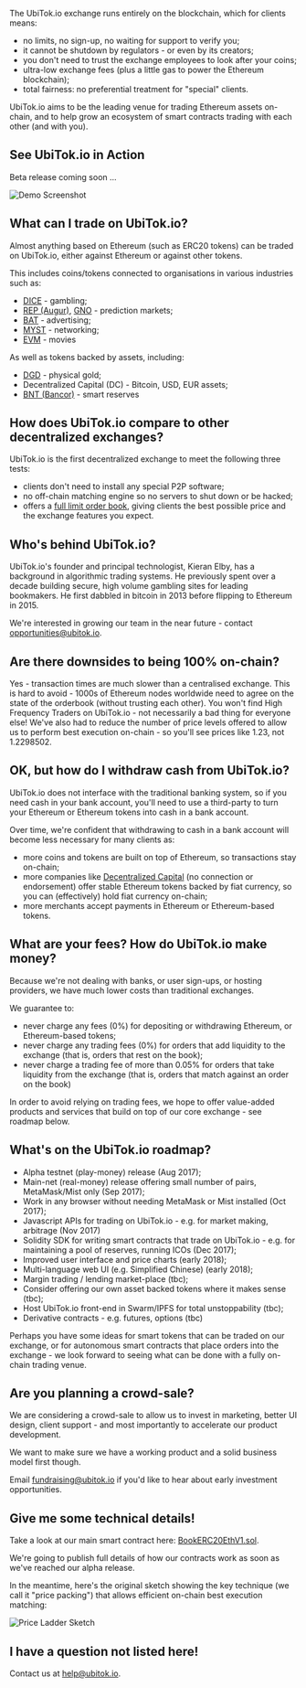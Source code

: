 The UbiTok.io exchange runs entirely on the blockchain, which for clients means:
- no limits, no sign-up, no waiting for support to verify you;
- it cannot be shutdown by regulators - or even by its creators;
- you don't need to trust the exchange employees to look after your coins;
- ultra-low exchange fees (plus a little gas to power the Ethereum blockchain);
- total fairness: no preferential treatment for "special" clients.

UbiTok.io aims to be the leading venue for trading Ethereum assets on-chain, and to help grow an ecosystem of smart contracts trading with each other (and with you).

## See UbiTok.io in Action
Beta release coming soon ...

![Demo Screenshot](./screenshot.png)

## What can I trade on UbiTok.io?
Almost anything based on Ethereum (such as ERC20 tokens) can be traded on UbiTok.io, either against Ethereum or against other tokens.

This includes coins/tokens connected to organisations in various industries such as:
- [DICE](https://coinmarketcap.com/assets/etheroll/) - gambling;
- [REP (Augur)](https://coinmarketcap.com/assets/augur/), [GNO](https://coinmarketcap.com/assets/gnosis-gno/) - prediction markets;
- [BAT](https://coinmarketcap.com/assets/basic-attention-token/) - advertising;
- [MYST](https://coinmarketcap.com/assets/mysterium/) - networking;
- [EVM](https://coinmarketcap.com/assets/ethereum-movie-venture/) - movies

As well as tokens backed by assets, including:
- [DGD](https://coinmarketcap.com/assets/digixdao/) - physical gold;
- Decentralized Capital (DC) - Bitcoin, USD, EUR assets;
- [BNT (Bancor)](https://coinmarketcap.com/assets/bancor/) - smart reserves

## How does UbiTok.io compare to other decentralized exchanges?
UbiTok.io is the first decentralized exchange to meet the following three tests:
 - clients don't need to install any special P2P software;
 - no off-chain matching engine so no servers to shut down or be hacked;
 - offers a [full limit order book](./trading-rules.md), giving clients the best possible price and the exchange features you expect.

## Who's behind UbiTok.io?
UbiTok.io's founder and principal technologist, Kieran Elby, has a background in algorithmic trading systems. He previously spent over a decade building secure, high volume gambling sites for leading bookmakers. He first dabbled in bitcoin in 2013 before flipping to Ethereum in 2015.

We're interested in growing our team in the near future - contact opportunities@ubitok.io.

## Are there downsides to being 100% on-chain?
Yes - transaction times are much slower than a centralised exchange. This is hard to avoid - 1000s of Ethereum nodes worldwide need to agree on the state of the orderbook (without trusting each other). You won't find High Frequency Traders on UbiTok.io - not necessarily a bad thing for everyone else! We've also had to reduce the number of price levels offered to allow us to perform best execution on-chain - so you'll see prices like 1.23, not 1.2298502.

## OK, but how do I withdraw cash from UbiTok.io?
UbiTok.io does not interface with the traditional banking system, so if you need cash in your bank account, you'll need to use a third-party to turn your Ethereum or Ethereum tokens into cash in a bank account.

Over time, we're confident that withdrawing to cash in a bank account will become less necessary for many clients as:
 - more coins and tokens are built on top of Ethereum, so transactions stay on-chain;
 - more companies like [Decentralized Capital](https://www.decentralizedcapital.com/) (no connection or endorsement) offer stable Ethereum tokens backed by fiat currency, so you can (effectively) hold fiat currency on-chain;
 - more merchants accept payments in Ethereum or Ethereum-based tokens.

## What are your fees? How do UbiTok.io make money?
Because we're not dealing with banks, or user sign-ups, or hosting providers, we have much lower costs than traditional exchanges.

We guarantee to:
 - never charge any fees (0%) for depositing or withdrawing Ethereum, or Ethereum-based tokens;
 - never charge any trading fees (0%) for orders that add liquidity to the exchange (that is, orders that rest on the book);
 - never charge a trading fee of more than 0.05% for orders that take liquidity from the exchange (that is, orders that match against an order on the book)

In order to avoid relying on trading fees, we hope to offer value-added products and services that build on top of our core exchange - see roadmap below.

## What's on the UbiTok.io roadmap?
- Alpha testnet (play-money) release (Aug 2017);
- Main-net (real-money) release offering small number of pairs, MetaMask/Mist only (Sep 2017);
- Work in any browser without needing MetaMask or Mist installed (Oct 2017);
- Javascript APIs for trading on UbiTok.io - e.g. for market making, arbitrage (Nov 2017)
- Solidity SDK for writing smart contracts that trade on UbiTok.io - e.g. for maintaining a pool of reserves, running ICOs (Dec 2017);
- Improved user interface and price charts (early 2018);
- Multi-language web UI (e.g. Simplified Chinese)  (early 2018);
- Margin trading / lending market-place (tbc);
- Consider offering our own asset backed tokens where it makes sense (tbc);
- Host UbiTok.io front-end in Swarm/IPFS for total unstoppability (tbc);
- Derivative contracts - e.g. futures, options (tbc)

Perhaps you have some ideas for smart tokens that can be traded on our exchange, or for autonomous smart contracts that place orders into the exchange - we look forward to seeing what can be done with a fully on-chain trading venue.

## Are you planning a crowd-sale?
We are considering a crowd-sale to allow us to invest in marketing, better UI design, client support - and most importantly to accelerate our product development.

We want to make sure we have a working product and a solid business model first though.

Email fundraising@ubitok.io if you'd like to hear about early investment opportunities.

## Give me some technical details!
Take a look at our main smart contract here: [BookERC20EthV1.sol](https://github.com/kieranelby/UbiTok.io/blob/master/contracts/BookERC20EthV1.sol).

We're going to publish full details of how our contracts work as soon as we've reached our alpha release.

In the meantime, here's the original sketch showing the key technique (we call it "price packing") that allows efficient on-chain best execution matching:

![Price Ladder Sketch](./price-ladder-sketch.png)

## I have a question not listed here!
Contact us at help@ubitok.io.
